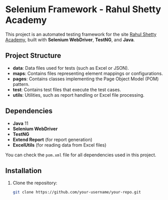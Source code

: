 # Selenium Framework - Rahul Shetty Academy

This project is an automated testing framework for the site [Rahul Shetty Academy](https://rahulshettyacademy.com/client), built with **Selenium WebDriver**, **TestNG**, and **Java**.

## Project Structure

- **data**: Data files used for tests (such as Excel or JSON).
- **maps**: Contains files representing element mappings or configurations.
- **pages**: Contains classes implementing the Page Object Model (POM) pattern.
- **test**: Contains test files that execute the test cases.
- **utils**: Utilities, such as report handling or Excel file processing.

## Dependencies

- **Java** 11
- **Selenium WebDriver**
- **TestNG**
- **Extend Report** (for report generation)
- **ExcelUtils** (for reading data from Excel files)

You can check the `pom.xml` file for all dependencies used in this project.

## Installation

1. Clone the repository:

   ```bash
   git clone https://github.com/your-username/your-repo.git
